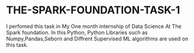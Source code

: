 # THE-SPARK-FOUNDATION-TASK-1
I perfomed this task in My One month internship of Data Science At The Spark foundation.
In this Python, Python Libraries such as Numpy,Pandas,Seborn and Diffrent Supervised ML algorithms are used on this task.
